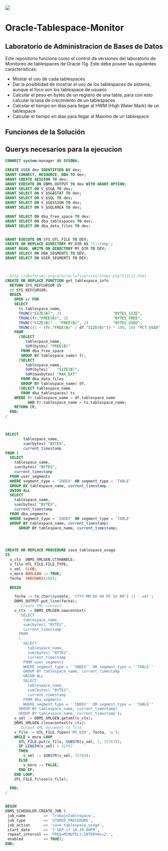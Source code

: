 ![](https://user-images.githubusercontent.com/13739520/30005364-3973b666-909e-11e7-96ad-e71a31234ed6.png)

# Oracle-Tablespace-Monitor

## Laboratorio de Administracion de Bases de Datos
Este repositorio funciona como el control de versiones del laboratorio de Monitoreo de tablespaces de Oracle 11g. Este debe poseer las siguientes caracteristicas:

- Mostar el uso de cada tablespaces
- Dar la posibilidad de mostrar el uso de los tablespaces de sistema, aunque el foco son los tablespace de usuario
- Calcular el peso en bytes de un registro de una tabla, para con esto calcular la tasa de crecimiento de un tablespaces
- Calcular el tiempo en dias para llegar al HWM (High Water Mark) de un tablespace
- Calcular el tiempo en dias para llegar al Maximo de un tablespace

## Funciones de la Solución



## Querys necesarios para la ejecucion

``` sql
CONNECT system/manager AS SYSDBA;

CREATE USER dev IDENTIFIED BY dev;
GRANT CONNECT, RESOURCE, DBA TO dev;
GRANT CREATE SESSION TO dev;
GRANT EXECUTE ON DBMS_OUTPUT TO dev WITH GRANT OPTION;
GRANT SELECT ON V_$SGA TO dev;
GRANT SELECT ON V_$SGASTAT TO dev;
GRANT SELECT ON V_$SQL TO dev;
GRANT SELECT ON V_$SESSION TO dev;
GRANT SELECT ON V_$SQLAREA TO dev;

GRANT SELECT ON dba_free_space TO dev;
GRANT SELECT ON dba_tablespaces TO dev;
GRANT SELECT ON dba_data_files TO dev;


GRANT EXECUTE ON SYS.UTL_FILE TO DEV;
CREATE OR REPLACE DIRECTORY MY_DIR AS 'C:\temp';
GRANT READ, WRITE ON DIRECTORY MY_DIR TO DEV;
GRANT SELECT ON DBA_SEGMENTS TO DEV;
GRANT SELECT ON USER_SEGMENTS TO DEV;



--http://dbaforums.org/oracle/lofiversion/index.php?t13112.html
CREATE OR REPLACE FUNCTION get_tablespace_info
  RETURN SYS_REFCURSOR IS
  cr SYS_REFCURSOR;
  BEGIN
    OPEN cr FOR
    SELECT
      ts.tablespace_name,
      TRUNC("SIZE(B)", 2)                       "BYTES_SIZE",
      TRUNC(fr."FREE(B)", 2)                    "BYTES_FREE",
      TRUNC("SIZE(B)" - "FREE(B)", 2)           "BYTES_USED",
      TRUNC((1 - (fr."FREE(B)" / df."SIZE(B)")) * 100, 10) "PCT_USED"
    FROM
      (SELECT
         tablespace_name,
         SUM(bytes) "FREE(B)"
       FROM dba_free_space
       GROUP BY tablespace_name) fr,
      (SELECT
         tablespace_name,
         SUM(bytes)    "SIZE(B)",
         SUM(maxbytes) "MAX_EXT"
       FROM dba_data_files
       GROUP BY tablespace_name) df,
      (SELECT tablespace_name
       FROM dba_tablespaces) ts
    WHERE fr.tablespace_name = df.tablespace_name
          AND fr.tablespace_name = ts.tablespace_name;
    RETURN CR;
  END;
/



SELECT
        tablespace_name,
        sum(bytes) "BYTES",
        current_timestamp
FROM (
  SELECT
    tablespace_name,
    sum(bytes) "BYTES",
    current_timestamp
  FROM user_segments
  WHERE segment_type = 'INDEX' OR segment_type = 'TABLE'
  GROUP BY tablespace_name, current_timestamp
  UNION ALL
  SELECT
    tablespace_name,
    sum(bytes) "BYTES",
    current_timestamp
  FROM dba_segments
  WHERE segment_type = 'INDEX' OR segment_type = 'TABLE'
  GROUP BY tablespace_name, current_timestamp)
      GROUP BY tablespace_name, current_timestamp;




CREATE OR REPLACE PROCEDURE save_tablespace_usage
IS
  v_ctx  DBMS_XMLGEN.CTXHANDLE;
  v_file UTL_FILE.FILE_TYPE;
  v_xml  CLOB;
  v_more BOOLEAN := TRUE;
  fecha  VARCHAR2(100);

  BEGIN

    fecha := to_char(sysdate, 'YYYY-MM-DD HH MI SS AM') || '.xml';
    DBMS_OUTPUT.put_line(fecha);
    -- Create XML context.
    v_ctx := DBMS_XMLGEN.newcontext(
      'SELECT
        tablespace_name,
        sum(bytes) "BYTES",
        current_timestamp
      FROM
      (
        SELECT
          tablespace_name,
          sum(bytes) "BYTES",
          current_timestamp
        FROM user_segments
        WHERE segment_type = ''INDEX'' OR segment_type = ''TABLE''
        GROUP BY tablespace_name, current_timestamp
        UNION ALL
        SELECT
          tablespace_name,
          sum(bytes) "BYTES",
          current_timestamp
        FROM dba_segments
        WHERE segment_type = ''INDEX'' OR segment_type = ''TABLE''
      GROUP BY tablespace_name, current_timestamp)
      GROUP BY tablespace_name, current_timestamp');
    v_xml := DBMS_XMLGEN.getxml(v_ctx);
    DBMS_XMLGEN.closecontext(v_ctx);
    -- Output XML document to file.
    v_file := UTL_FILE.fopen('MY_DIR', fecha, 'w');
    WHILE v_more LOOP
      UTL_FILE.put(v_file, SUBSTR(v_xml, 1, 32767));
      IF LENGTH(v_xml) > 32767
      THEN
        v_xml := SUBSTR(v_xml, 32768);
      ELSE
        v_more := FALSE;
      END IF;
    END LOOP;
    UTL_FILE.fclose(v_file);

  END;
/


BEGIN
DBMS_SCHEDULER.CREATE_JOB (
 job_name        => 'TrabajoTablespace',
 job_type        => 'STORED_PROCEDURE',
 job_action      => 'save_tablespace_usage',
 start_date      => '7-SEP-17 10.30.00PM',
 repeat_interval => 'FREQ=MINUTELY;INTERVAL=2;',
 enabled         => TRUE);
END;






```
